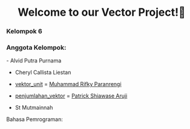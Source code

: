 <h1 align="center">Welcome to our Vector Project!👋</h1>

<h3 align="left">Kelompok 6</h3> 

<h3>Anggota Kelompok:</h3>
- Alvid Putra Purnama

- Cheryl Callista Liestan

- [vektor_unit](github.com/shiawasepat/linear-algebra-6/blob/main/vektorperator/vektor_unit.py) = [Muhammad Rifky Paranrengi](https://github.com/rifk7s)

- [penjumlahan_vektor](github.com/shiawasepat/linear-algebra-6/blob/main/vektorperator/penjumlahan_vektor.py)  = [Patrick Shiawase Aruji](https://github.com/shiawasepat)

- St Mutmainnah


 Bahasa Pemrograman:
<p align="left"><a href="https://www.python.org" target="_blank" rel="noreferrer"></a></p>

